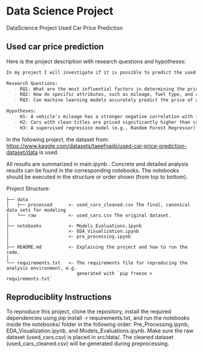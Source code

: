 Data Science Project
==============================
DataScience Project Used Car Price Prediction

Used car price prediction
------------

Here is the project description with research questions and hypotheses:

```md
In my project I will investigate if it is possible to predict the used car price based on its features. As a basis I will use the [Used Car Price](https://www.kaggle.com/datasets/taeefnajib/used-car-price-prediction-dataset/data) dataset. I will then train a classifier to predict the used car price based on its features. I will use the following research questions and hypotheses to guide my project:

Research Questions:
   - RQ1: What are the most influential factors in determining the price of a used car?
   - RQ2: How do specific attributes, such as mileage, fuel type, and accident history, correlate with the resale value of vehicles?
   - RQ3: Can machine learning models accurately predict the price of a used car based on its features?

Hypotheses:
   - H1: A vehicle's mileage has a stronger negative correlation with its price than its manufacturing year.
   - H2: Cars with clean titles are priced significantly higher than cars with a history of accidents.
   - H3: A supervised regression model (e.g., Random Forest Regressor) will predict used car prices more accurately than a baseline linear regression model.
```

In the following project, the dataset from:
 https://www.kaggle.com/datasets/taeefnajib/used-car-price-prediction-dataset/data
 is used.

 All results are summarized in main.ipynb . Concrete and detailed analysis results can be found in the corresponding notebooks. The notebooks should be executed in the structure or order shown (from top to bottom).

Project Structure:
```
├── data
│   ├── processed      <- used_cars_cleaned.csv The final, canonical data sets for modeling
│   └── raw            <- used_cars.csv The original dataset.
│
├── notebooks          <- Models_Evaluations.ipynb
│                      <- EDA_Visualization.ipynb
│                      <- pre_processing.ipynb
│
├── README.md          <- Explaining the project and how to run the code.
│
└── requirements.txt   <- The requirements file for reproducing the analysis environment, e.g.
                          generated with `pip freeze > requirements.txt`

```

Reproduciblity Instructions
------------
To reproduce this project, clone the repository, install the required dependencies using pip install -r requirements.txt, and run the notebooks inside the notebooks/ folder in the following order: Pre_Processing.ipynb, EDA_Visualization.ipynb, and Models_Evaluations.ipynb. Make sure the raw dataset (used_cars.csv) is placed in src/data/. The cleaned dataset (used_cars_cleaned.csv) will be generated during preprocessing.
